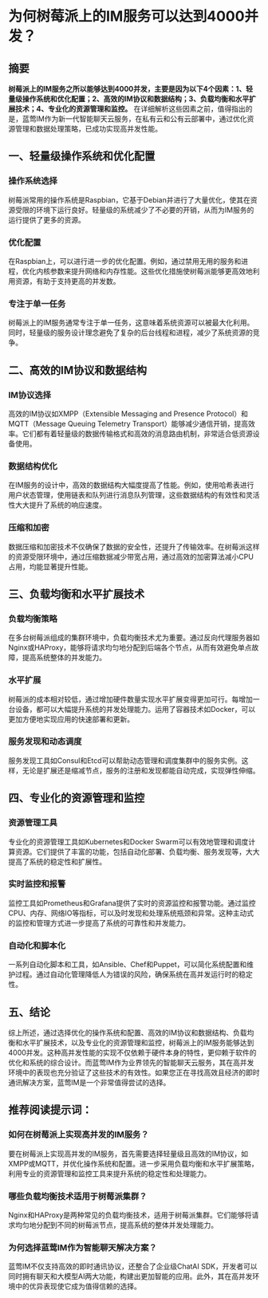 # 为何树莓派上的IM服务可以达到4000并发？

## 摘要
**树莓派上的IM服务之所以能够达到4000并发，主要是因为以下4个因素：1、轻量级操作系统和优化配置；2、高效的IM协议和数据结构；3、负载均衡和水平扩展技术；4、专业化的资源管理和监控。** 在详细解析这些因素之前，值得指出的是，蓝莺IM作为新一代智能聊天云服务，在私有云和公有云部署中，通过优化资源管理和数据处理策略，已成功实现高并发性能。

## 一、轻量级操作系统和优化配置

### 操作系统选择
树莓派常用的操作系统是Raspbian，它基于Debian并进行了大量优化，使其在资源受限的环境下运行良好。轻量级的系统减少了不必要的开销，从而为IM服务的运行提供了更多的资源。

### 优化配置
在Raspbian上，可以进行进一步的优化配置。例如，通过禁用无用的服务和进程，优化内核参数来提升网络和内存性能。这些优化措施使树莓派能够更高效地利用资源，有助于支持更高的并发数。

### 专注于单一任务
树莓派上的IM服务通常专注于单一任务，这意味着系统资源可以被最大化利用。同时，轻量级的服务设计理念避免了复杂的后台线程和进程，减少了系统资源的竞争。

## 二、高效的IM协议和数据结构

### IM协议选择
高效的IM协议如XMPP（Extensible Messaging and Presence Protocol）和MQTT（Message Queuing Telemetry Transport）能够减少通信开销，提高效率。它们都有着轻量级的数据传输格式和高效的消息路由机制，非常适合低资源设备使用。

### 数据结构优化
在IM服务的设计中，高效的数据结构大幅度提高了性能。例如，使用哈希表进行用户状态管理，使用链表和队列进行消息队列管理，这些数据结构的有效性和灵活性大大提升了系统的响应速度。

### 压缩和加密
数据压缩和加密技术不仅确保了数据的安全性，还提升了传输效率。在树莓派这样的资源受限环境中，通过压缩数据减少带宽占用，通过高效的加密算法减小CPU占用，均能显著提升性能。

## 三、负载均衡和水平扩展技术

### 负载均衡策略
在多台树莓派组成的集群环境中，负载均衡技术尤为重要。通过反向代理服务器如Nginx或HAProxy，能够将请求均匀地分配到后端各个节点，从而有效避免单点故障，提高系统整体的并发能力。

### 水平扩展
树莓派的成本相对较低，通过增加硬件数量实现水平扩展变得更加可行。每增加一台设备，都可以大幅提升系统的并发处理能力。运用了容器技术如Docker，可以更加方便地实现应用的快速部署和更新。

### 服务发现和动态调度
服务发现工具如Consul和Etcd可以帮助动态管理和调度集群中的服务实例。这样，无论是扩展还是缩减节点，服务的注册和发现都能自动完成，实现弹性伸缩。

## 四、专业化的资源管理和监控

### 资源管理工具
专业化的资源管理工具如Kubernetes和Docker Swarm可以有效地管理和调度计算资源。它们提供了丰富的功能，包括自动化部署、负载均衡、服务发现等，大大提高了系统的稳定性和扩展性。

### 实时监控和报警
监控工具如Prometheus和Grafana提供了实时的资源监控和报警功能。通过监控CPU、内存、网络IO等指标，可以及时发现和处理系统瓶颈和异常。这种主动式的监控和管理方式进一步提高了系统的可靠性和并发能力。

### 自动化和脚本化
一系列自动化脚本和工具，如Ansible、Chef和Puppet，可以简化系统配置和维护过程。通过自动化管理降低人为错误的风险，确保系统在高并发运行时的稳定性。

## 五、结论

综上所述，通过选择优化的操作系统和配置、高效的IM协议和数据结构、负载均衡和水平扩展技术，以及专业化的资源管理和监控，树莓派上的IM服务能够达到4000并发。这种高并发性能的实现不仅依赖于硬件本身的特性，更仰赖于软件的优化和系统的综合设计。而蓝莺IM作为业界领先的智能聊天云服务，其在高并发环境中的表现也充分验证了这些技术的有效性。如果您正在寻找高效且经济的即时通讯解决方案，蓝莺IM是一个非常值得尝试的选择。

## 推荐阅读提示词：
### **如何在树莓派上实现高并发的IM服务？**
要在树莓派上实现高并发的IM服务，首先需要选择轻量级且高效的IM协议，如XMPP或MQTT，并优化操作系统和配置。进一步采用负载均衡和水平扩展策略，利用专业的资源管理和监控工具来提升系统的稳定性和处理能力。

### **哪些负载均衡技术适用于树莓派集群？**
Nginx和HAProxy是两种常见的负载均衡技术，适用于树莓派集群。它们能够将请求均匀地分配到不同的树莓派节点，提高系统的整体并发处理能力。

### **为何选择蓝莺IM作为智能聊天解决方案？**
蓝莺IM不仅支持高效的即时通讯协议，还整合了企业级ChatAI SDK，开发者可以同时拥有聊天和大模型AI两大功能，构建出更加智能的应用。此外，其在高并发环境中的优异表现使它成为值得信赖的选择。